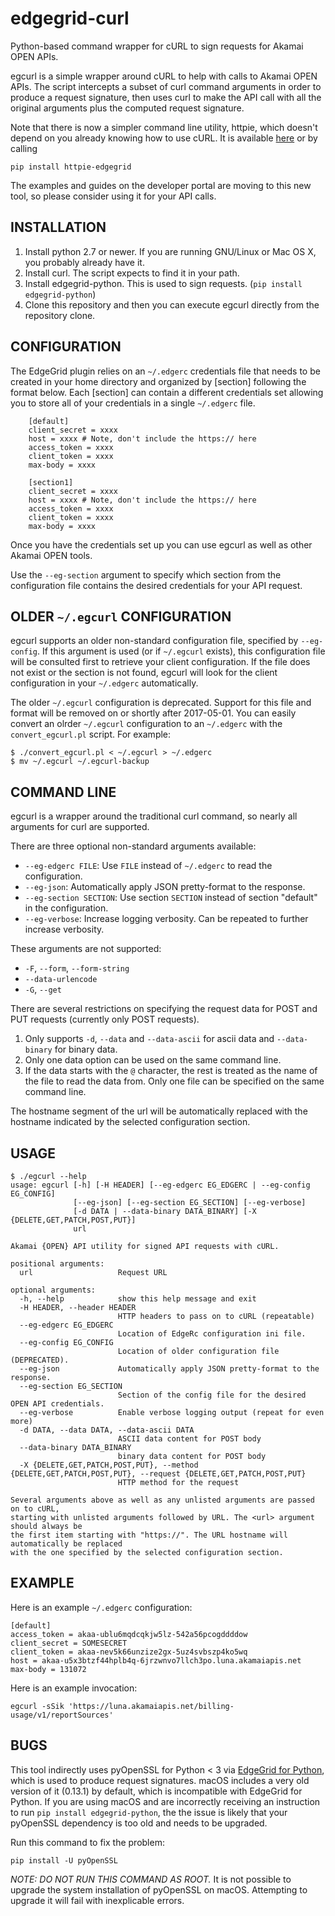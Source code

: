 # edgegrid-curl

Python-based command wrapper for cURL to sign requests for Akamai OPEN APIs.

egcurl is a simple wrapper around cURL to help with calls to Akamai OPEN APIs. The script intercepts a subset of curl command arguments in order to produce a request signature, then uses curl to make the API call with all the original arguments plus the computed request signature.

Note that there is now a simpler command line utility, httpie, which doesn't depend on you already knowing how to use cURL. It is available [here](https://github.com/akamai-open/httpie-edgegrid) or by calling

```
pip install httpie-edgegrid
```

The examples and guides on the developer portal are moving to this new tool, so please consider using it for your API calls.

## INSTALLATION

1. Install python 2.7 or newer. If you are running GNU/Linux or Mac OS X, you probably already have it.
2. Install curl. The script expects to find it in your path.
3. Install edgegrid-python. This is used to sign requests. (`pip install edgegrid-python`)
4. Clone this repository and then you can execute egcurl directly from the repository clone.


## CONFIGURATION

The EdgeGrid plugin relies on an `~/.edgerc` credentials file that needs to be created in your home directory and organized by [section] following the format below. Each [section] can contain a different credentials set allowing you to store all of your credentials in a single `~/.edgerc` file.

```
    [default]
    client_secret = xxxx
    host = xxxx # Note, don't include the https:// here
    access_token = xxxx
    client_token = xxxx
    max-body = xxxx

    [section1]
    client_secret = xxxx
    host = xxxx # Note, don't include the https:// here
    access_token = xxxx
    client_token = xxxx
    max-body = xxxx
```

Once you have the credentials set up you can use egcurl as well as other Akamai OPEN tools.

Use the `--eg-section` argument to specify which section from the configuration file contains the desired credentials for your API request.


## OLDER `~/.egcurl` CONFIGURATION

egcurl supports an older non-standard configuration file, specified by `--eg-config`. If this argument is used (or if `~/.egcurl` exists), this configuration file will be consulted first to retrieve your client configuration. If the file does not exist or the section is not found, egcurl will look for the client configuration in your `~/.edgerc` automatically.

The older `~/.egcurl` configuration is deprecated. Support for this file and format will be removed on or shortly after 2017-05-01. You can easily convert an olrder `~/.egcurl` configuration to an `~/.edgerc` with the `convert_egcurl.pl` script. For example:

```
$ ./convert_egcurl.pl < ~/.egcurl > ~/.edgerc
$ mv ~/.egcurl ~/.egcurl-backup
```


## COMMAND LINE

egcurl is a wrapper around the traditional curl command, so nearly all arguments for curl are supported.

There are three optional non-standard arguments available:

* `--eg-edgerc FILE`: Use `FILE` instead of `~/.edgerc` to read the configuration.
* `--eg-json`: Automatically apply JSON pretty-format to the response.
* `--eg-section SECTION`: Use section `SECTION` instead of section "default" in the configuration.
* `--eg-verbose`: Increase logging verbosity. Can be repeated to further increase verbosity.

These arguments are not supported:

* `-F`, `--form`, `--form-string`
* `--data-urlencode`
* `-G`, `--get`

There are several restrictions on specifying the request data for POST and PUT requests (currently only POST requests).

1. Only supports `-d`, `--data` and `--data-ascii` for ascii data and `--data-binary` for binary data.
2. Only one data option can be used on the same command line.
3. If the data starts with the `@` character, the rest is treated as the name of the file to read the data from. Only one file can be specified on the same command line.

The hostname segment of the url will be automatically replaced with the hostname indicated by the selected configuration section.

## USAGE

```
$ ./egcurl --help
usage: egcurl [-h] [-H HEADER] [--eg-edgerc EG_EDGERC | --eg-config EG_CONFIG]
              [--eg-json] [--eg-section EG_SECTION] [--eg-verbose]
              [-d DATA | --data-binary DATA_BINARY] [-X {DELETE,GET,PATCH,POST,PUT}]
              url

Akamai {OPEN} API utility for signed API requests with cURL.

positional arguments:
  url                   Request URL

optional arguments:
  -h, --help            show this help message and exit
  -H HEADER, --header HEADER
                        HTTP headers to pass on to cURL (repeatable)
  --eg-edgerc EG_EDGERC
                        Location of EdgeRc configuration ini file.
  --eg-config EG_CONFIG
                        Location of older configuration file (DEPRECATED).
  --eg-json             Automatically apply JSON pretty-format to the response.
  --eg-section EG_SECTION
                        Section of the config file for the desired OPEN API credentials.
  --eg-verbose          Enable verbose logging output (repeat for even more)
  -d DATA, --data DATA, --data-ascii DATA
                        ASCII data content for POST body
  --data-binary DATA_BINARY
                        binary data content for POST body
  -X {DELETE,GET,PATCH,POST,PUT}, --method {DELETE,GET,PATCH,POST,PUT}, --request {DELETE,GET,PATCH,POST,PUT}
                        HTTP method for the request

Several arguments above as well as any unlisted arguments are passed on to cURL,
starting with unlisted arguments followed by URL. The <url> argument should always be
the first item starting with "https://". The URL hostname will automatically be replaced
with the one specified by the selected configuration section.
```

## EXAMPLE

Here is an example `~/.edgerc` configuration:

```
[default]
access_token = akaa-ublu6mqdcqkjw5lz-542a56pcogddddow
client_secret = SOMESECRET
client_token = akaa-nev5k66unzize2gx-5uz4svbszp4ko5wq
host = akaa-u5x3btzf44hplb4q-6jrzwnvo7llch3po.luna.akamaiapis.net
max-body = 131072
```

Here is an example invocation:

```
egcurl -sSik 'https://luna.akamaiapis.net/billing-usage/v1/reportSources'
```

## BUGS

This tool indirectly uses pyOpenSSL for Python < 3 via
[EdgeGrid for Python](https://github.com/akamai/AkamaiOPEN-edgegrid-python/),
which is used to produce request signatures. macOS includes a very old
version of it (0.13.1) by default, which is incompatible with EdgeGrid for
Python. If you are using macOS and are incorrectly receiving an instruction
to run `pip install edgegrid-python`, the the issue is likely that your
pyOpenSSL dependency is too old and needs to be upgraded.

Run this command to fix the problem:
```
pip install -U pyOpenSSL
```

_NOTE: DO NOT RUN THIS COMMAND AS ROOT._ It is not possible to upgrade
the system installation of pyOpenSSL on macOS. Attempting to upgrade it
will fail with inexplicable errors.
